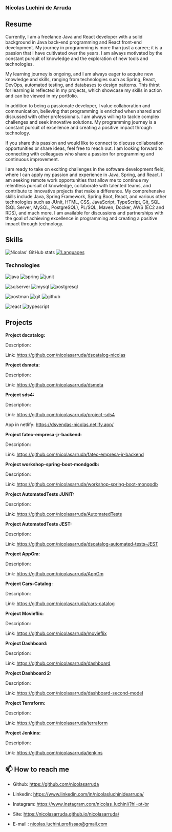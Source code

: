 ### Nícolas Luchini de Arruda

## Resume

Currently, I am a freelance Java and React developer with a solid background in Java back-end programming and React front-end development. My journey in programming is more than just a career; it is a passion that I have cultivated over the years. I am always motivated by the constant pursuit of knowledge and the exploration of new tools and technologies.

My learning journey is ongoing, and I am always eager to acquire new knowledge and skills, ranging from technologies such as Spring, React, DevOps, automated testing, and databases to design patterns. This thirst for learning is reflected in my projects, which showcase my skills in action and can be viewed in my portfolio.

In addition to being a passionate developer, I value collaboration and communication, believing that programming is enriched when shared and discussed with other professionals. I am always willing to tackle complex challenges and seek innovative solutions. My programming journey is a constant pursuit of excellence and creating a positive impact through technology.

If you share this passion and would like to connect to discuss collaboration opportunities or share ideas, feel free to reach out. I am looking forward to connecting with colleagues who share a passion for programming and continuous improvement.

I am ready to take on exciting challenges in the software development field, where I can apply my passion and experience in Java, Spring, and React. I am seeking remote work opportunities that allow me to continue my relentless pursuit of knowledge, collaborate with talented teams, and contribute to innovative projects that make a difference. My comprehensive skills include Java, Spring Framework, Spring Boot, React, and various other technologies such as JUnit, HTML, CSS, JavaScript, TypeScript, Git, SQL (SQL Server, MySQL, PostgreSQL), PL/SQL, Maven, Docker, AWS (EC2 and RDS), and much more. I am available for discussions and partnerships with the goal of achieving excellence in programming and creating a positive impact through technology.

## Skills

![Nicolas' GitHub stats](https://github-readme-stats.vercel.app/api?username=nicolasarruda&show_icons=true&theme=vue) [![Languages](https://github-readme-stats.vercel.app/api/top-langs/?username=nicolasarruda&layout=compact&hide=jupyter-notebook,hack&card_width=250)](https://github.com/anuraghazra/github-readme-stats)

### Technologies

![java](Images/java.png) ![spring](Images/spring.png) ![junit](Images/junit.png)  

![sqlserver](Images/sqlserver.png) ![mysql](Images/mysql.png) ![postgresql](Images/postgresql.png)

![postman](Images/postman.png) ![git](Images/git.png) ![github](Images/github.png)

![react](Images/react.png) ![typescript](Images/typescript.png)
 

## Projects

__Project dscatalog:__

Description: 

Link: <a href="https://github.com/nicolasarruda/dscatalog-nicolas">https://github.com/nicolasarruda/dscatalog-nicolas</a>

__Project dsmeta:__

Description:

Link: <a href="https://github.com/nicolasarruda/dsmeta">https://github.com/nicolasarruda/dsmeta</a>

__Project sds4:__

Description:

Link: <a href="https://github.com/nicolasarruda/project-sds4">https://github.com/nicolasarruda/project-sds4</a>

App in netlify: <a href="https://dsvendas-nicolas.netlify.app/">https://dsvendas-nicolas.netlify.app/</a>

__Project fatec-empresa-jr-backend:__

Description:

Link:  <a href="https://github.com/nicolasarruda/fatec-empresa-jr-backend">https://github.com/nicolasarruda/fatec-empresa-jr-backend</a>

__Project workshop-spring-boot-mondgodb:__

Description:

Link: <a href="https://github.com/nicolasarruda/workshop-spring-boot-mongodb">https://github.com/nicolasarruda/workshop-spring-boot-mongodb</a>

__Project AutomatedTests JUNIT:__

Description:

Link: <a href="https://github.com/nicolasarruda/AutomatedTests">https://github.com/nicolasarruda/AutomatedTests</a>

__Project AutomatedTests JEST:__

Description:

Link: <a href="https://github.com/nicolasarruda/dscatalog-automated-tests-JEST">https://github.com/nicolasarruda/dscatalog-automated-tests-JEST</a>

__Project AppGm:__

Description:

Link: <a href="https://github.com/nicolasarruda/AppGm">https://github.com/nicolasarruda/AppGm</a>

__Project Cars-Catalog:__

Description:

Link: <a href="https://github.com/nicolasarruda/cars-catalog">https://github.com/nicolasarruda/cars-catalog</a>

__Project Movieflix:__

Description:

Link: <a href="https://github.com/nicolasarruda/movieflix">https://github.com/nicolasarruda/movieflix</a>

__Project Dashboard:__

Description:

Link: <a href="https://github.com/nicolasarruda/dashboard">https://github.com/nicolasarruda/dashboard</a>

__Project Dashboard 2:__

Description:

Link: <a href="https://github.com/nicolasarruda/dashboard-second-model">https://github.com/nicolasarruda/dashboard-second-model</a>

__Project Terraform:__

Description:

Link: <a href="https://github.com/nicolasarruda/terraform">https://github.com/nicolasarruda/terraform</a>

__Project Jenkins:__

Description:

Link: <a href="https://github.com/nicolasarruda/jenkins">https://github.com/nicolasarruda/jenkins</a>

## 📫 How to reach me 

 <div align="right">
 <figure><img align="right" src="/Images/portfolio.png" alt=""></figure>
 </div>


- Github: <a href="https://github.com/nicolasarruda">https://github.com/nicolasarruda</a> 
- Linkedin: <a href="https://www.linkedin.com/in/nicolasluchinidearruda/">https://www.linkedin.com/in/nicolasluchinidearruda/</a>
- Instagram: <a href="https://www.instagram.com/nicolas_luchini/?hl=pt-br">https://www.instagram.com/nicolas_luchini/?hl=pt-br</a>        
- Site: <a href="https://nicolasarruda.github.io/nicolasarruda/">https://nicolasarruda.github.io/nicolasarruda/</a>

- E-mail : nicolas.luchini.profissao@gmail.com
